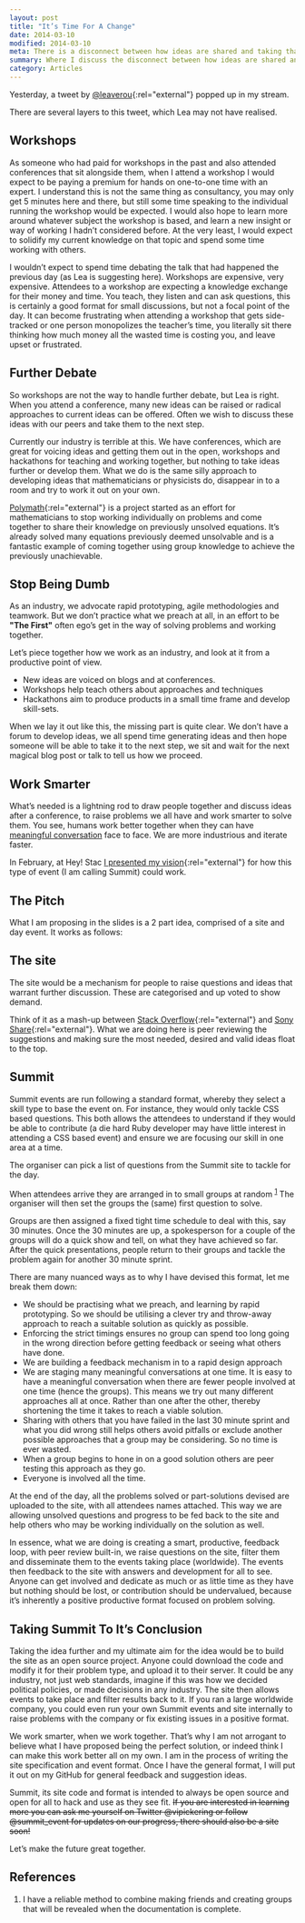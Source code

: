 ```yaml
---
layout: post
title: "It’s Time For A Change"
date: 2014-03-10
modified: 2014-03-10
meta: There is a disconnect between how ideas are shared and taking that discussion further.
summary: Where I discuss the disconnect between how ideas are shared and taking that discussion further.
category: Articles
---
```


Yesterday, a tweet by [@leaverou](https://twitter.com/LeaVerou/status/442809870476386304){:rel="external"} popped up in my stream.

There are several layers to this tweet, which Lea may not have realised.

## Workshops

As someone who had paid for workshops in the past and also attended conferences that sit alongside them, when I attend a workshop I would expect to be paying a premium for hands on one-to-one time with an expert. I understand this is not the same thing as consultancy, you may only get 5 minutes here and there, but still some time speaking to the individual running the workshop would be expected. I would also hope to learn more around whatever subject the workshop is based, and learn a new insight or way of working I hadn’t considered before. At the very least, I would expect to solidify my current knowledge on that topic and spend some time working with others.

I wouldn’t expect to spend time debating the talk that had happened the previous day (as Lea is suggesting here). Workshops are expensive, very expensive. Attendees to a workshop are expecting a knowledge exchange for their money and time. You teach, they listen and can ask questions, this is certainly a good format for small discussions, but not a focal point of the day. It can become frustrating when attending a workshop that gets side-tracked or one person monopolizes the teacher’s time, you literally sit there thinking how much money all the wasted time is costing you, and leave upset or frustrated.

## Further Debate
So workshops are not the way to handle further debate, but Lea is right. When you attend a conference, many new ideas can be raised or radical approaches to current ideas can be offered. Often we wish to discuss these ideas with our peers and take them to the next step.

Currently our industry is terrible at this. We have conferences, which are great for voicing ideas and getting them out in the open, workshops and hackathons for teaching and working together, but nothing to take ideas further or develop them. What we do is the same silly approach to developing ideas that mathematicians or physicists do, disappear in to a room and try to work it out on your own.

[Polymath](http://polymathprojects.org){:rel="external"} is a project started as an effort for mathematicians to stop working individually on problems and come together to share their knowledge on previously unsolved equations. It’s already solved many equations previously deemed unsolvable and is a fantastic example of coming together using group knowledge to achieve the previously unachievable.

## Stop Being Dumb

As an industry, we advocate rapid prototyping, agile methodologies and teamwork. But we don’t practice what we preach at all, in an effort to be **"The First"** often ego’s get in the way of solving problems and working together.

Let’s piece together how we work as an industry, and look at it from a productive point of view.

- New ideas are voiced on blogs and at conferences.
- Workshops help teach others about approaches and techniques
- Hackathons aim to produce products in a small time frame and develop skill-sets.

When we lay it out like this, the missing part is quite clear. We don’t have a forum to develop ideas, we all spend time generating ideas and then hope someone will be able to take it to the next step, we sit and wait for the next magical blog post or talk to tell us how we proceed.

## Work Smarter

What’s needed is a lightning rod to draw people together and discuss ideas after a conference, to raise problems we all have and work smarter to solve them. You see, humans work better together when they can have [meaningful conversation](http://vincentp.me/blog/meaningful-debate) face to face. We are more industrious and iterate faster.

In February, at Hey! Stac [I presented my vision](https://speakerdeck.com/vincentp/the-need-for-conversation){:rel="external"} for how this type of event (I am calling Summit) could work.

## The Pitch

What I am proposing in the slides is a 2 part idea, comprised of a site and day event. It works as follows:

## The site

The site would be a mechanism for people to raise questions and ideas that warrant further discussion. These are categorised and up voted to show demand.

Think of it as a mash-up between [Stack Overflow](http://stackoverflow.com){:rel="external"} and [Sony Share](http://share.blog.us.playstation.com/ideas/status/ideas-in-action/){:rel="external"}. What we are doing here is peer reviewing the suggestions and making sure the most needed, desired and valid ideas float to the top.

## Summit

Summit events are run following a standard format, whereby they select a skill type to base the event on. For instance, they would only tackle CSS based questions. This both allows the attendees to understand if they would be able to contribute (a die hard Ruby developer may have little interest in attending a CSS based event) and ensure we are focusing our skill in one area at a time.

The organiser can pick a list of questions from the Summit site to tackle for the day.

When attendees arrive they are arranged in to small groups at random <sup><a href="#groups">1</a></sup> The organiser will then set the groups the (same) first question to solve.

Groups are then assigned a fixed tight time schedule to deal with this, say 30 minutes. Once the 30 minutes are up, a spokesperson for a couple of the groups will do a quick show and tell, on what they have achieved so far. After the quick presentations, people return to their groups and tackle the problem again for another 30 minute sprint.

There are many nuanced ways as to why I have devised this format, let me break them down:

- We should be practising what we preach, and learning by rapid prototyping. So we should be utilising a clever try and throw-away approach to reach a suitable solution as quickly as possible.
- Enforcing the strict timings ensures no group can spend too long going in the wrong direction before getting feedback or seeing what others have done.
- We are building a feedback mechanism in to a rapid design approach
- We are staging many meaningful conversations at one time. It is easy to have a meaningful conversation when there are fewer people involved at one time (hence the groups). This means we try out many different approaches all at once. Rather than one after the other, thereby shortening the time it takes to reach a viable solution.
- Sharing with others that you have failed in the last 30 minute sprint and what you did wrong still helps others avoid pitfalls or exclude another possible approaches that a group may be considering. So no time is ever wasted.
- When a group begins to hone in on a good solution others are peer testing this approach as they go.
- Everyone is involved all the time.

At the end of the day, all the problems solved or part-solutions devised are uploaded to the site, with all attendees names attached. This way we are allowing unsolved questions and progress to be fed back to the site and help others who may be working individually on the solution as well.

In essence, what we are doing is creating a smart, productive, feedback loop, with peer review built-in, we raise questions on the site, filter them and disseminate them to the events taking place (worldwide). The events then feedback to the site with answers and development for all to see. Anyone can get involved and dedicate as much or as little time as they have but nothing should be lost, or contribution should be undervalued, because it’s inherently a positive productive format focused on problem solving.

## Taking Summit To It’s Conclusion

Taking the idea further and my ultimate aim for the idea would be to build the site as an open source project. Anyone could download the code and modify it for their problem type, and upload it to their server. It could be any industry,  not just web standards, imagine if this was how we decided political policies, or made decisions in any industry. The site then allows events to take place and filter results back to it. If you ran a large worldwide company, you could even run your own Summit events and site internally to raise problems with the company or fix existing issues in a positive format.

We work smarter, when we work together. That’s why I am not arrogant to believe what I have proposed being the perfect solution, or indeed think I can make this work better all on my own. I am in the process of writing the site specification and event format. Once I have the general format, I will put it out on my GitHub for general feedback and suggestion ideas.

Summit, its site code and format is intended to always be open source and open for all to hack and use as they see fit. ~~If you are interested in learning more you can ask me yourself on Twitter @vipickering or follow @summit_event for updates on our progress, there should also be a site soon!~~

Let’s make the future great together.

## References

1. <span id="groups"></span>I have a reliable method to combine making friends and creating groups that will be revealed when the documentation is complete.

